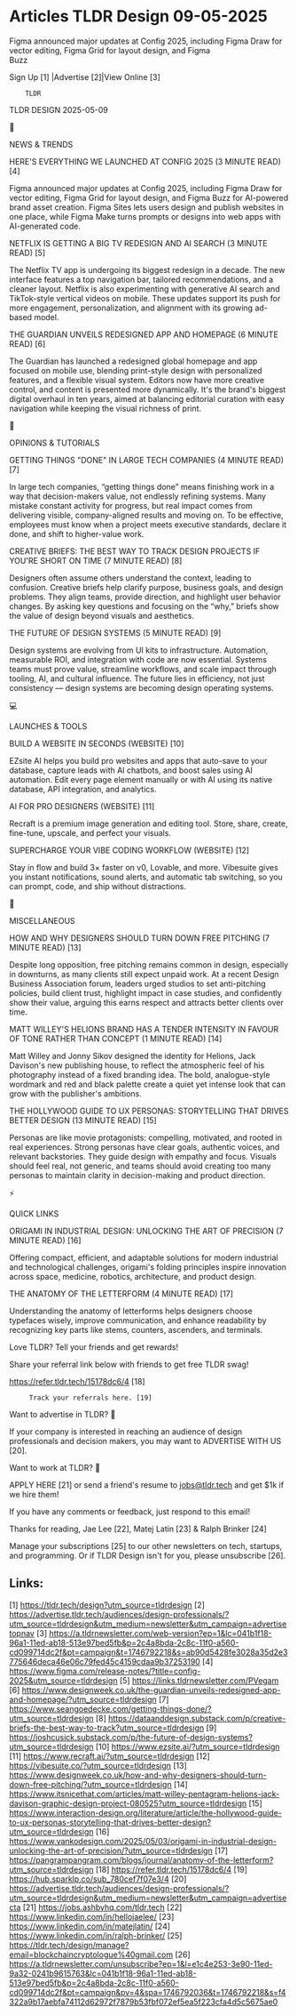 # Articles TLDR Design 09-05-2025

Figma announced major updates at Config 2025, including Figma Draw for
vector editing, Figma Grid for layout design, and Figma
Buzz ‌ ‌ ‌ ‌ ‌ ‌ ‌ ‌ ‌ ‌ ‌ ‌ ‌ ‌ ‌ ‌ ‌ ‌ ‌ ‌ ‌ ‌ ‌ ‌ ‌ ‌  ‌ ‌ ‌ ‌ ‌ ‌ ‌ ‌ ‌ ‌ ‌ ‌ ‌ ‌ ‌ ‌ ‌ ‌ ‌ ‌ ‌ ‌ ‌ ‌ ‌ ‌ 


 Sign Up [1] |Advertise [2]|View Online [3] 

		TLDR 

TLDR DESIGN 2025-05-09

📱 

NEWS & TRENDS

 HERE'S EVERYTHING WE LAUNCHED AT CONFIG 2025 (3 MINUTE READ) [4] 

 Figma announced major updates at Config 2025, including Figma Draw
for vector editing, Figma Grid for layout design, and Figma Buzz for
AI-powered brand asset creation. Figma Sites lets users design and
publish websites in one place, while Figma Make turns prompts or
designs into web apps with AI-generated code. 

 NETFLIX IS GETTING A BIG TV REDESIGN AND AI SEARCH (3 MINUTE READ)
[5] 

 The Netflix TV app is undergoing its biggest redesign in a decade.
The new interface features a top navigation bar, tailored
recommendations, and a cleaner layout. Netflix is also experimenting
with generative AI search and TikTok-style vertical videos on mobile.
These updates support its push for more engagement, personalization,
and alignment with its growing ad-based model. 

 THE GUARDIAN UNVEILS REDESIGNED APP AND HOMEPAGE (6 MINUTE READ) [6] 

 The Guardian has launched a redesigned global homepage and app
focused on mobile use, blending print-style design with personalized
features, and a flexible visual system. Editors now have more creative
control, and content is presented more dynamically. It's the brand's
biggest digital overhaul in ten years, aimed at balancing editorial
curation with easy navigation while keeping the visual richness of
print. 

🚀 

OPINIONS & TUTORIALS

 GETTING THINGS "DONE" IN LARGE TECH COMPANIES (4 MINUTE READ) [7] 

 In large tech companies, “getting things done” means finishing
work in a way that decision-makers value, not endlessly refining
systems. Many mistake constant activity for progress, but real impact
comes from delivering visible, company-aligned results and moving on.
To be effective, employees must know when a project meets executive
standards, declare it done, and shift to higher-value work. 

 CREATIVE BRIEFS: THE BEST WAY TO TRACK DESIGN PROJECTS IF YOU'RE
SHORT ON TIME (7 MINUTE READ) [8] 

 Designers often assume others understand the context, leading to
confusion. Creative briefs help clarify purpose, business goals, and
design problems. They align teams, provide direction, and highlight
user behavior changes. By asking key questions and focusing on the
“why,” briefs show the value of design beyond visuals and
aesthetics. 

 THE FUTURE OF DESIGN SYSTEMS (5 MINUTE READ) [9] 

 Design systems are evolving from UI kits to infrastructure.
Automation, measurable ROI, and integration with code are now
essential. Systems teams must prove value, streamline workflows, and
scale impact through tooling, AI, and cultural influence. The future
lies in efficiency, not just consistency — design systems are
becoming design operating systems. 

💻 

LAUNCHES & TOOLS

 BUILD A WEBSITE IN SECONDS (WEBSITE) [10] 

 EZsite AI helps you build pro websites and apps that auto-save to
your database, capture leads with AI chatbots, and boost sales using
AI automation. Edit every page element manually or with AI using its
native database, API integration, and analytics. 

 AI FOR PRO DESIGNERS (WEBSITE) [11] 

 Recraft is a premium image generation and editing tool. Store, share,
create, fine-tune, upscale, and perfect your visuals. 

 SUPERCHARGE YOUR VIBE CODING WORKFLOW (WEBSITE) [12] 

 Stay in flow and build 3× faster on v0, Lovable, and more. Vibesuite
gives you instant notifications, sound alerts, and automatic tab
switching, so you can prompt, code, and ship without distractions. 

🎁 

MISCELLANEOUS

 HOW AND WHY DESIGNERS SHOULD TURN DOWN FREE PITCHING (7 MINUTE READ)
[13] 

 Despite long opposition, free pitching remains common in design,
especially in downturns, as many clients still expect unpaid work. At
a recent Design Business Association forum, leaders urged studios to
set anti-pitching policies, build client trust, highlight impact in
case studies, and confidently show their value, arguing this earns
respect and attracts better clients over time. 

 MATT WILLEY'S HELIONS BRAND HAS A TENDER INTENSITY IN FAVOUR OF TONE
RATHER THAN CONCEPT (1 MINUTE READ) [14] 

 Matt Willey and Jonny Sikov designed the identity for Helions, Jack
Davison's new publishing house, to reflect the atmospheric feel of his
photography instead of a fixed branding idea. The bold, analogue-style
wordmark and red and black palette create a quiet yet intense look
that can grow with the publisher's ambitions. 

 THE HOLLYWOOD GUIDE TO UX PERSONAS: STORYTELLING THAT DRIVES BETTER
DESIGN (13 MINUTE READ) [15] 

 Personas are like movie protagonists: compelling, motivated, and
rooted in real experiences. Strong personas have clear goals,
authentic voices, and relevant backstories. They guide design with
empathy and focus. Visuals should feel real, not generic, and teams
should avoid creating too many personas to maintain clarity in
decision-making and product direction. 

⚡ 

QUICK LINKS

 ORIGAMI IN INDUSTRIAL DESIGN: UNLOCKING THE ART OF PRECISION (7
MINUTE READ) [16] 

 Offering compact, efficient, and adaptable solutions for modern
industrial and technological challenges, origami's folding principles
inspire innovation across space, medicine, robotics, architecture, and
product design. 

 THE ANATOMY OF THE LETTERFORM (4 MINUTE READ) [17] 

 Understanding the anatomy of letterforms helps designers choose
typefaces wisely, improve communication, and enhance readability by
recognizing key parts like stems, counters, ascenders, and terminals. 

Love TLDR? Tell your friends and get rewards!

 Share your referral link below with friends to get free TLDR swag! 

 https://refer.tldr.tech/15178dc6/4 [18] 

		 Track your referrals here. [19] 

Want to advertise in TLDR? 📰

 If your company is interested in reaching an audience of design
professionals and decision makers, you may want to ADVERTISE WITH US
[20]. 

Want to work at TLDR? 💼

 APPLY HERE [21] or send a friend's resume to jobs@tldr.tech and get
$1k if we hire them! 

 If you have any comments or feedback, just respond to this email! 

Thanks for reading, 
Jae Lee [22], Matej Latin [23] & Ralph Brinker [24] 

 Manage your subscriptions [25] to our other newsletters on tech,
startups, and programming. Or if TLDR Design isn't for you, please
unsubscribe [26]. 

 

Links:
------
[1] https://tldr.tech/design?utm_source=tldrdesign
[2] https://advertise.tldr.tech/audiences/design-professionals/?utm_source=tldrdesign&utm_medium=newsletter&utm_campaign=advertisetopnav
[3] https://a.tldrnewsletter.com/web-version?ep=1&lc=041b1f18-96a1-11ed-ab18-513e97bed5fb&p=2c4a8bda-2c8c-11f0-a560-cd099714dc2f&pt=campaign&t=1746792218&s=ab90d5428fe3028a35d2e3775646deca46e06c79fed45c4159cdaa9b37253190
[4] https://www.figma.com/release-notes/?title=config-2025&utm_source=tldrdesign
[5] https://links.tldrnewsletter.com/PVegam
[6] https://www.designweek.co.uk/the-guardian-unveils-redesigned-app-and-homepage/?utm_source=tldrdesign
[7] https://www.seangoedecke.com/getting-things-done/?utm_source=tldrdesign
[8] https://dataanddesign.substack.com/p/creative-briefs-the-best-way-to-track?utm_source=tldrdesign
[9] https://joshcusick.substack.com/p/the-future-of-design-systems?utm_source=tldrdesign
[10] https://www.ezsite.ai/?utm_source=tldrdesign
[11] https://www.recraft.ai/?utm_source=tldrdesign
[12] https://vibesuite.co/?utm_source=tldrdesign
[13] https://www.designweek.co.uk/how-and-why-designers-should-turn-down-free-pitching/?utm_source=tldrdesign
[14] https://www.itsnicethat.com/articles/matt-willey-pentagram-helions-jack-davison-graphic-design-project-080525?utm_source=tldrdesign
[15] https://www.interaction-design.org/literature/article/the-hollywood-guide-to-ux-personas-storytelling-that-drives-better-design?utm_source=tldrdesign
[16] https://www.yankodesign.com/2025/05/03/origami-in-industrial-design-unlocking-the-art-of-precision/?utm_source=tldrdesign
[17] https://pangrampangram.com/blogs/journal/anatomy-of-the-letterform?utm_source=tldrdesign
[18] https://refer.tldr.tech/15178dc6/4
[19] https://hub.sparklp.co/sub_780cef7f07e3/4
[20] https://advertise.tldr.tech/audiences/design-professionals/?utm_source=tldrdesign&utm_medium=newsletter&utm_campaign=advertisecta
[21] https://jobs.ashbyhq.com/tldr.tech
[22] https://www.linkedin.com/in/hellojaelee/
[23] https://www.linkedin.com/in/matejlatin/
[24] https://www.linkedin.com/in/ralph-brinker/
[25] https://tldr.tech/design/manage?email=blockchaincryptologue%40gmail.com
[26] https://a.tldrnewsletter.com/unsubscribe?ep=1&l=e1c4e253-3e90-11ed-9a32-0241b9615763&lc=041b1f18-96a1-11ed-ab18-513e97bed5fb&p=2c4a8bda-2c8c-11f0-a560-cd099714dc2f&pt=campaign&pv=4&spa=1746792036&t=1746792218&s=f4322a9b17aebfa74112d62972f7879b53fbf072ef5ea5f223cfa4d5c5675ae0
